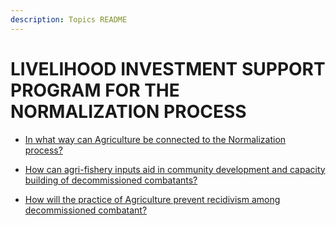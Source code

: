 ```yaml
---
description: Topics README
---
```


# LIVELIHOOD INVESTMENT SUPPORT PROGRAM FOR THE NORMALIZATION PROCESS


 - [In what way can Agriculture be connected to the Normalization process?](/other-priority-programs-and-projects/livelihood-investment-support-program-for-the-normalization-process/in-what-way-can-agriculture-be-connected-to-the-normalization-process.html)
    
 - [How can agri-fishery inputs aid in community development and capacity building of decommissioned combatants?](/other-priority-programs-and-projects/livelihood-investment-support-program-for-the-normalization-process/how-can-agri-fishery-inputs-aid-in-community-development-and-capacity-building-of-decommissioned-com.html)
    
 - [How will the practice of Agriculture prevent recidivism among decommissioned combatant?](/other-priority-programs-and-projects/livelihood-investment-support-program-for-the-normalization-process/how-will-the-practice-of-agriculture-prevent-recidivism-among-decommissioned-combatant.html)
    
